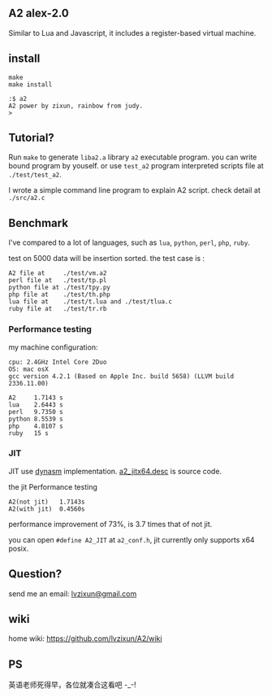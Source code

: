 ## A2 alex-2.0
Similar to Lua and Javascript, it includes a register-based virtual machine. 

## install 
```
make
make install

:$ a2
A2 power by zixun, rainbow from judy.
>
```

## Tutorial?
Run `make` to generate `liba2.a` library `a2` executable program. you can write bound program by youself. or use `test_a2` program interpreted scripts file at `./test/test_a2`.

I wrote a simple command line program to explain A2 script. check detail at `./src/a2.c`

## Benchmark
I've compared to a lot of languages, such as `lua`, `python`, `perl`, `php`, `ruby`.  

test on 5000 data will be insertion sorted. the test case is :
```
A2 file at     ./test/vm.a2
perl file at   ./test/tp.pl
python file at ./test/tpy.py
php file at    ./test/th.php
lua file at    ./test/t.lua and ./test/tlua.c
ruby file at   ./test/tr.rb
```
### Performance testing
my machine configuration: 

```
cpu: 2.4GHz Intel Core 2Duo 
OS: mac osX 
gcc version 4.2.1 (Based on Apple Inc. build 5658) (LLVM build 2336.11.00)
```

```
A2     1.7143 s
lua    2.6443 s
perl   9.7350 s
python 8.5539 s
php    4.8107 s
ruby   15 s
```

### JIT
JIT use [dynasm](http://luajit.org/dynasm_features.html) implementation. [a2_jitx64.desc](https://github.com/lvzixun/A2/blob/master/src/a2_jitx64.desc) is source code. 

the jit Performance testing
```
A2(not jit)   1.7143s
A2(with jit)  0.4560s
```
performance improvement of 73%, is 3.7 times that of not jit.

you can open `#define A2_JIT` at `a2_conf.h`, jit currently only supports x64 posix.

## Question?
send me an email: lvzixun@gmail.com

## wiki
home wiki: https://github.com/lvzixun/A2/wiki

## PS
英语老师死得早，各位就凑合这看吧  -_-!
